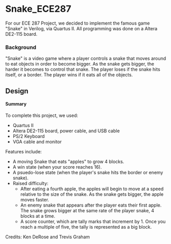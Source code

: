 # Snake_ECE287

For our ECE 287 Project, we decided to implement the famous game "Snake" in Verilog, via Quartus II. All programming was done on a Altera DE2-115 board. 

### Background

"Snake" is a video game where a player controls a snake that moves around to eat objects in order to become bigger. As the snake gets bigger, the harder it becomes to control that snake. The player loses if the snake hits itself, or a border. The player wins if it eats all of the objects. 

## Design
#### Summary

To complete this project, we used:
  * Quartus II
  * Altera DE2-115 board, power cable, and USB cable
  * PS/2 Keyboard
  * VGA cable and monitor

Features include:
  * A moving Snake that eats "apples" to grow 4 blocks. 
  * A win state (when your score reaches 16).
  * A psuedo-lose state (when the player's snake hits the border or enemy snake).
  * Raised difficulty:
  	* After eating a fourth apple, the apples will begin to move at a speed relative to the size of the snake. As the snake gets bigger, the apple moves faster. 
 	* An enemy snake that appears after the player eats their first apple. The snake grows bigger at the same rate of the player snake, 4 blocks at a time. 
 	* A score counter, which are tally marks that increment by 1. Once you reach a multiple of five, the tally is represented as a big block.

Credits: Ken DeRose and Trevis Graham 
